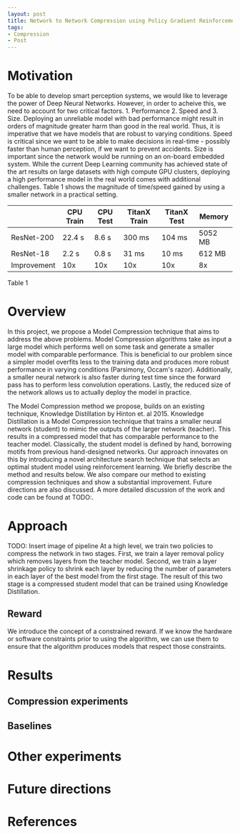 ```yaml
---
layout: post
title: Network to Network Compression using Policy Gradient Reinforcement Learning 
tags:
- Compression 
- Post
---
```



# Motivation
To be able to develop smart perception systems, we would like to leverage the power of Deep Neural Networks. However, in order to acheive this, we need to account for two critical factors. 1. Performance 2. Speed and 3. Size. Deploying an unreliable model with bad performance might result in orders of magnitude greater harm than good in the real world. Thus, it is imperative that we have models that are robust to varying conditions. Speed is critical since we want to be able to make decisions in real-time - possibly faster than human perception, if we want to prevent accidents. Size is important since the network would be running on an on-board embedded system. While the current Deep Learning community has achieved state of the art results on large datasets with high compute GPU clusters, deploying a high performance model in the real world comes with additional challenges. Table 1 shows the magnitude of time/speed gained by using a smaller network in a practical setting.

|             | CPU Train | CPU Test | TitanX Train | TitanX Test | Memory  |
|-------------|-----------|----------|--------------|-------------|---------|
| ResNet-200  | 22.4 s    | 8.6 s    | 300 ms       | 104 ms      | 5052 MB |
| ResNet-18   | 2.2 s     | 0.8 s    | 31 ms        | 10 ms       | 612 MB  |
| Improvement | 10x       | 10x      | 10x          | 10x         | 8x      |
Table 1

# Overview
In this project, we propose a Model Compression technique that aims to address the above problems. Model Compression algorithms take as input a large model which performs well on some task and generate a smaller model with comparable performance. This is beneficial to our problem since a simpler  model overfits less to the training data and produces more robust performance in varying conditions (Parsimony, Occam's razor). Additionally, a smaller neural network is also faster during test time since the forward pass has to perform less convolution operations. Lastly, the reduced size of the network allows us to actually deploy the model in practice.

The Model Compression method we propose, builds on an existing technique, Knowledge Distillation by Hinton et. al 2015. Knowledge Distillation is a Model Compression technique that trains a smaller neural network (student) to mimic the outputs of the larger network (teacher). This results in a compressed model that has comparable performance to the teacher model. Classically, the student model is defined by hand, borrowing motifs from previous hand-designed networks. Our approach innovates on this by introducing a novel architecture search technique that selects an optimal student model using reinforcement learning. We briefly describe the method and results below. We also compare our method to existing compression techniques and show a substantial improvement. Future directions are also discussed. A more detailed discussion of the work and code can be found at TODO:.

<div class="divider"></div>

# Approach
TODO: Insert image of pipeline
At a high level, we train two policies to compress the network in two stages. First, we train a layer removal policy which removes layers from the teacher model. Second, we train a layer shrinkage policy to shrink each layer by reducing the number of parameters in each layer of the best model from the first stage. The result of this two stage is a compressed student model that can be trained using Knowledge Distillation. 

## Reward
We introduce the concept of a constrained reward. If we know the hardware or software constraints prior to using the algorithm, we can use them to ensure that the algorithm produces models that respect those constraints. 
## 

<div class="divider"></div>

# Results
## Compression experiments
## Baselines

<div class="divider"></div>

# Other experiments

<div class="divider"></div>

# Future directions
<div class="divider"></div>

# References 

